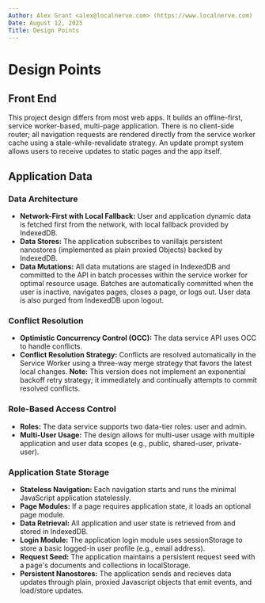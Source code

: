 ```yaml
---
Author: Alex Grant <alex@localnerve.com> (https://www.localnerve.com)
Date: August 12, 2025
Title: Design Points
---
```


# Design Points

## Front End

This project design differs from most web apps. It builds an offline-first, service worker-based, multi-page application. There is no client-side router; all navigation requests are rendered directly from the service worker cache using a stale-while-revalidate strategy. An update prompt system allows users to receive updates to static pages and the app itself.

## Application Data

### Data Architecture

* **Network-First with Local Fallback:** User and application dynamic data is fetched first from the network, with local fallback provided by IndexedDB.
* **Data Stores:** The application subscribes to vanillajs persistent nanostores (implemented as plain proxied Objects) backed by IndexedDB.
* **Data Mutations:** All data mutations are staged in IndexedDB and committed to the API in batch processes within the service worker for optimal resource usage. Batches are automatically committed when the user is inactive, navigates pages, closes a page, or logs out. User data is also purged from IndexedDB upon logout.

### Conflict Resolution

* **Optimistic Concurrency Control (OCC):** The data service API uses OCC to handle conflicts.
* **Conflict Resolution Strategy:** Conflicts are resolved automatically in the Service Worker using a three-way merge strategy that favors the latest local changes. **Note:** This version does not implement an exponential backoff retry strategy; it immediately and continually attempts to commit resolved conflicts.

### Role-Based Access Control

* **Roles:** The data service supports two data-tier roles: user and admin.
* **Multi-User Usage:** The design allows for multi-user usage with multiple application and user data scopes (e.g., public, shared-user, private-user).

### Application State Storage

* **Stateless Navigation:** Each navigation starts and runs the minimal JavaScript application statelessly.
* **Page Modules:** If a page requires application state, it loads an optional page module.
* **Data Retrieval:** All application and user state is retrieved from and stored in IndexedDB.
* **Login Module:** The application login module uses sessionStorage to store a basic logged-in user profile (e.g., email address).
* **Request Seed:** The application maintains a persistent request seed with a page's documents and collections in localStorage.
* **Persistent Nanostores:** The application sends and recieves data updates through plain, proxied Javascript objects that emit events, and load/store updates.